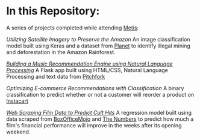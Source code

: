 # In this Repository:   

A series of projects completed while attending [Metis](https://www.thisismetis.com/):

*Utilizing Satellite Imagery to Preserve the Amazon*
An image classification model built using Keras and a dataset from [Planet](https://www.planet.com/) to identify illegal mining and deforestation in the Amazon Rainforest. 

[*Building a Music Recommendation Engine using Natural Language Processing*](https://github.com/saifmaq/metis-projects/tree/master/music%20recommender)
A Flask app built using HTML/CSS, Natural Language Processing and text data from [Pitchfork](www.pitchfork.com)
  
*Optimizing E-commerce Recommendations with Classification*
A binary classification to predict whether or not a customer will reorder a product on [Instacart](www.instacart.com)

[*Web Scraping Film Data to Predict Cult Hits*](https://github.com/saifmaq/metis-projects/tree/master/box%20office%20revenue%20regression)
A regression model built using data scraped from [BoxOfficeMojo](www.boxofficemojo.com) and [The Numbers](https://www.the-numbers.com/) to predict how much a film's financial performance will improve in the weeks after its opening weekend. 

